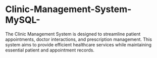 # Clinic-Management-System-MySQL-
The Clinic Management System is designed to streamline patient appointments, doctor interactions, and prescription management. This system aims to provide efficient healthcare services while maintaining essential patient and appointment records.

